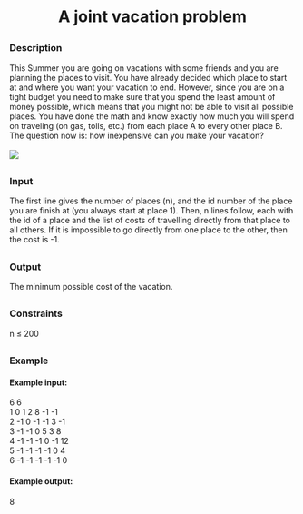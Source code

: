 # <p align="center">A joint vacation problem</p>
### Description
This Summer you are going on vacations with some friends and you are planning the places to visit. You have already decided which place to start at and where you want your vacation to end. However, since you are on a tight budget you need to make sure that you spend the least amount of money possible, which means that you might not be able to visit all possible places. You have done the math and know exactly how much you will spend on traveling (on gas, tolls, etc.) from each place A to every other place B. The question now is: how inexpensive can you make your vacation?<br><br>
<img src=https://i.imgur.com/sfzfGEI.png />

##
### Input
The first line gives the number of places (n), and the id number of the place you are finish at (you always start at place 1). Then, n lines follow, each with the id of a place and the list of costs of travelling directly from that place to all others. If it is impossible to go directly from one place to the other, then the cost is -1.
##
### Output
The minimum possible cost of the vacation.
##
### Constraints
n ≤ 200
##
### Example
#### Example input:
6 6<br>
1 0 1 2 8 -1 -1<br>
2 -1 0 -1 -1 3 -1<br>
3 -1 -1 0 5 3 8<br>
4 -1 -1 -1 0 -1 12<br>
5 -1 -1 -1 -1 0 4<br>
6 -1 -1 -1 -1 -1 0
#### Example output:
8
